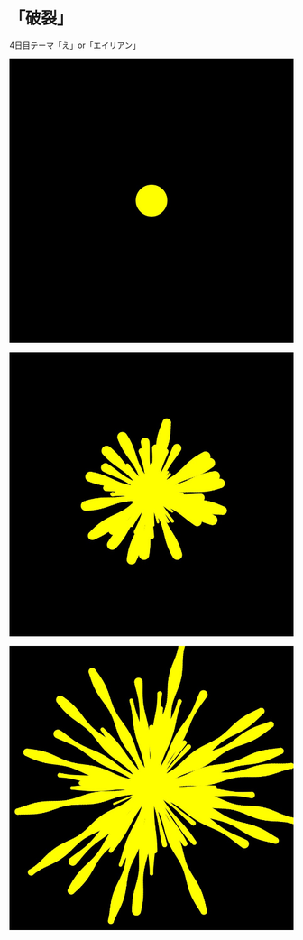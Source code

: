 # 「破裂」

4日目テーマ「え」or「エイリアン」

![「破裂」1](./Processing/Alien/frames/0001.jpg)

![「破裂」2](./Processing/Alien/frames/0027.jpg)

![「破裂」3](./Processing/Alien/frames/0060.jpg)
